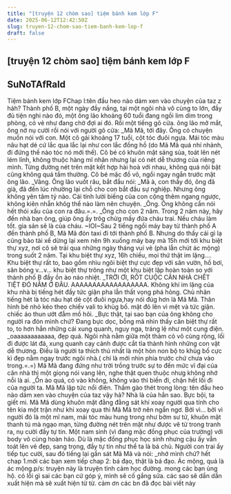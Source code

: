 ```yaml
---
title: "[truyện 12 chòm sao] tiệm bánh kem lớp F"
date: 2025-06-12T12:42:50Z
slug: truyen-12-chom-sao-tiem-banh-kem-lop-f
draft: false
---
```


## [truyện 12 chòm sao] tiệm bánh kem lớp F

## SuNoTAfRaId

Tiệm bánh kem lớp FChap I:tên đầu heo nào dám xen vào chuyện của taz z hảh?
Thành phố B, một ngày đầy nắng, tại một ngôi nhà vô cùng to lớn, đầy đủ tiện nghi nào đó, một ông lão khoảng 60 tuổi đang ngồi lim dim trong phòng, có vẻ như đang chờ đợi ai đó. Rồi một tiếng gõ cửa. ông lão mở mắt, ông nở nụ cười rồi nói với người gõ cửa:
_Mã Mã, tới đây. Ông có chuyện muốn nói với con.
Một cô gái khoảng 17 tuổi, cột tóc đuôi ngựa. Mái tóc màu nâu hạt dẻ cứ lắc qua lắc lại như con lắc đồng hồ (do Mã Mã quá nhí nhảnh, đi đứng thế nào tóc nó mới thế). Cô bé có khuôn mặt sáng sủa, toát lên nét lém lỉnh, không thuộc hàng mĩ nhân nhưng lại có nét dễ thương của riêng mình. Từng đường nét trên mặt kết hợp hài hoà với nhau, không quá nội bật cũng không quá tầm thường. Cô bé mặc đồ võ, ngồi ngay ngắn trước mặt ông lão.
_Vâng.
Ông lão vuốt râu, bắt đầu nói:
_Mã à, con thấy đó, ông đã già, đã đến lúc nhường lại chỗ cho con bắt đầu sự nghiệp. Nhưng ông không yên tâm tý nào. Cái tính lười biếng của con cộng thêm ngang ngược, không kiên nhẫn khôg thể nào làm nên chuyện.
_Ông. Ông không cần nói hết thói xấu của con ra đâu.=.=.
_Ông cho con 2 năm. Trong 2 năm này, hãy đến nhà bạn ông, giúp ông ấy trôg chừg mấy đứa cháu trai. Nếu cháu làm tốt. gia sản sẽ là của cháu.
~IOI~Sau 2 tiếng ngồi máy bay từ thành phố A đến thành phố B, Mã Mã đón taxi đi tới thành phố B. Nhưng do thấy cái  gì lạ cũng bảo tài xế dừng lại xem nên 9h xuống máy bay mà 15h mới tới khu biệt thự xyz, nơi cô sẽ trải qua những ngày tháng vui vẻ (pha lẫn chút ác mộng) trong suốt 2 năm.
Tại khu biệt thự xyz, 16h chiều, mọi thứ thật im lặng….
Khu biệt thự rất to, bao gồm nhìu ngôi biệt thự cực đẹp với sân vườn, hồ bơi, sân bóng v…v… khu biệt thự trông như một khu biệt lập hoàn toàn so với thành phố B đầy ồn ào náo nhiệt.
_TRỜI ƠI, RỐT CUỘC CĂN NHÀ CHẾT TIỆT ĐÓ NẰM Ở ĐÂU. AAAAAAAAAAAAAAAAAA.
Không khí im lặng của khu nhà bị tiếng hét đầy tức giận pha lẫn thất vọng phá hỏng. Chủ nhân tiếng hét là tóc nâu hạt dẻ cột đuôi ngựa,hay nói đúg hơn là Mã Mã. Thân hình bé nhỏ kéo theo chiếv vali to khủg bố. mặt đỏ lên vì mệt và tức giận. chiếc áo thun ướt đẫm mồ hôi.
_Bực thật, tại sao bạn của ông không cho người ra đón mình chứ?
Đang bực dọc, bỗng mã nhìn thấy căn biệt thự rất to, to hơn hẳn những cái xung quanh, nguy nga, tráng lệ như một cung điện.
_oaaaaaaaaaaaa, đẹp quá.
Ngôi nhà nằm giữa một thảm cỏ vô cùng rộng, lối đi được lát đá, xung quanh cạy cảnh được cắt tỉa thành hình những con vật dễ thương. Điều là người ta thích thú nhất là một hòn non bộ to khủg bố cực kì đẹp nằm ngay trước ngôi nhà.( chỉ là mới nhìn phía trước chứ chưa vào trong.=.=)
Mã Mã đang đứng như trời trồng trước sự to đến mức vĩ đại của căn nhà thì một giọng nói vang lên, nghe thật quen thuộc nhưg không nhớ nỗi là ai.
_Ổn ào quá, có vào không, không vào thì biến đi, chặn hết lối đi của người ta.
Mã Mã lập tức nổi điên. Thầm gào thét trong lòng: tên đầu heo nào dám xen vào chuyện của taz vậy hả? Nhà là của hắn sao. Bực bội, ta giết mi.
Mã Mã dùng khuôn mặt đằng đằng sát khí xoay người qua tính cho tên kia một trận như khi xoay qua thì Mã Mã trở nên ngẩn ngơ. Bởi vì… bởi vì người đó là một mĩ nam, mái tóc màu hung trong như bờm sư tử, khuôn mặt thanh tú mà ngạo mạn, từng đường nét trên mặt như được vẽ từ trong tranh ra, nụ cười đầy tự tin. Một nam sinh (vì đang mặc đồng phục của trường) với body vô cùng hoàn hảo. Dù là mặc đồng phục học sinh nhưng cậu ấy vẫn toát lên vẻ đẹp, sang trọng, đầy tự tin như thể ta là bá chủ. Người con trai ấy tiếp tục cười, sau đó tiếng lại gần sát Mã Mã và nói:
_nhớ mình chứ?
hết chap 1.mời các bạn xem tiếp chap 2: bá đạo, thật là bá đạo. Ác mộng, quả là ác mộng.p/s: truyện này là truyện tình cảm học đường. mong các bạn ủng hộ. có lỗi gì sai các bạn cứ góp ý, mình sẽ cố gắng sửa. các sao sẽ dần dần xuất hiện mà sẽ xuất hiện từ từ. cảm ơn các bn đã đọc bài viết này